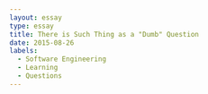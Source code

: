 ```yaml
---
layout: essay
type: essay
title: There is Such Thing as a "Dumb" Question
date: 2015-08-26
labels:
  - Software Engineering
  - Learning
  - Questions
---
```

